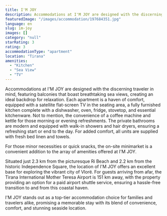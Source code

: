```yaml
---
title: I'M JOY
description: Accommodations at I'M JOY are designed with the discerning traveler in mind, featuring balconies that boast breathtaking sea views, creating an ideal backdrop f
featuredImage: "/images/accommodation/197684351.jpg"
language: en
slug: im-joy
images: []
category: "null"
starRating: 3
rating: 3
accommodationType: "apartment"
location: "Tirana"
amenities:
  - "Kitchen"
  - "Sea View"
  - "TV"
---
```


Accommodations at I'M JOY are designed with the discerning traveler in mind, featuring balconies that boast breathtaking sea views, creating an ideal backdrop for relaxation. Each apartment is a haven of comfort, equipped with a satellite flat-screen TV in the seating area, a fully furnished kitchen complete with a dishwasher, oven, fridge, stovetop, and essential kitchenware. Not to mention, the convenience of a coffee machine and kettle for those morning or evening refreshments. The private bathrooms are modern and equipped with walk-in showers and hair dryers, ensuring a refreshing start or end to the day. For added comfort, all units are supplied with fresh bed linen and towels.

For those minor necessities or quick snacks, the on-site minimarket is a convenient addition to the array of amenities offered at I'M JOY.

Situated just 2.3 km from the picturesque Ri Beach and 2.2 km from the historic Independence Square, the location of I'M JOY offers an excellent base for exploring the vibrant city of Vlorë. For guests arriving from afar, the Tirana International Mother Teresa Airport is 151 km away, with the property providing an option for a paid airport shuttle service, ensuring a hassle-free transition to and from this coastal haven.

I'M JOY stands out as a top-tier accommodation choice for families and travelers alike, promising a memorable stay with its blend of convenience, comfort, and stunning seaside location.

